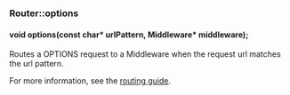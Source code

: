 <h3 id='router-options'>Router::options</h3>
<h4 class='variant'>void options(const char* urlPattern, Middleware* middleware);</h4>

Routes a OPTIONS request to a Middleware when the request url matches the url pattern.

For more information, see the [routing guide](/guide/routing.html).

